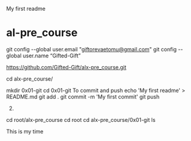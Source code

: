My first readme
# al-pre_course
git config --global user.email "giftorevaetomu@gmail.com"
git config --global user.name “Gifted-Gift”

https://github.com/Gifted-Gift/alx-pre_course.git

cd alx-pre_course/

mkdir 0x01-git
cd 0x01-git
To commit and push
echo 'My first readme' > README.md
git add .
git commit -m 'My first commit'
git push

2.
cd root/alx-pre_course
cd root
cd alx-pre_course/0x01-git
ls

This is my time
